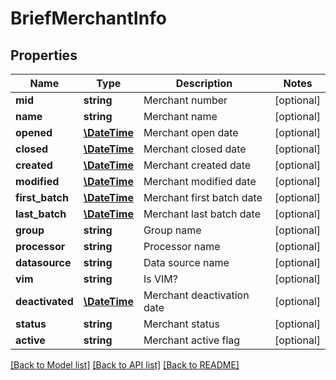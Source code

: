 # BriefMerchantInfo

## Properties
Name | Type | Description | Notes
------------ | ------------- | ------------- | -------------
**mid** | **string** | Merchant number | [optional] 
**name** | **string** | Merchant name | [optional] 
**opened** | [**\DateTime**](\DateTime.md) | Merchant open date | [optional] 
**closed** | [**\DateTime**](\DateTime.md) | Merchant closed date | [optional] 
**created** | [**\DateTime**](\DateTime.md) | Merchant created date | [optional] 
**modified** | [**\DateTime**](\DateTime.md) | Merchant modified date | [optional] 
**first_batch** | [**\DateTime**](\DateTime.md) | Merchant first batch date | [optional] 
**last_batch** | [**\DateTime**](\DateTime.md) | Merchant last batch date | [optional] 
**group** | **string** | Group name | [optional] 
**processor** | **string** | Processor name | [optional] 
**datasource** | **string** | Data source name | [optional] 
**vim** | **string** | Is VIM? | [optional] 
**deactivated** | [**\DateTime**](\DateTime.md) | Merchant deactivation date | [optional] 
**status** | **string** | Merchant status | [optional] 
**active** | **string** | Merchant active flag | [optional] 

[[Back to Model list]](../README.md#documentation-for-models) [[Back to API list]](../README.md#documentation-for-api-endpoints) [[Back to README]](../README.md)

